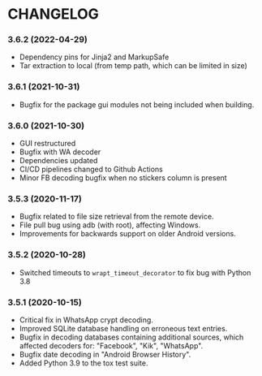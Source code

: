 CHANGELOG
===

### 3.6.2 (2022-04-29)

- Dependency pins for Jinja2 and MarkupSafe
- Tar extraction to local (from temp path, which can be limited in size)


### 3.6.1 (2021-10-31)

- Bugfix for the package gui modules not being included when building.


### 3.6.0 (2021-10-30)

- GUI restructured
- Bugfix with WA decoder
- Dependencies updated
- CI/CD pipelines changed to Github Actions
- Minor FB decoding bugfix when no stickers column is present


### 3.5.3 (2020-11-17)

- Bugfix related to file size retrieval from the remote device.
- File pull bug using adb (with root), affecting Windows.
- Improvements for backwards support on older Android versions.


### 3.5.2 (2020-10-28)

- Switched timeouts to `wrapt_timeout_decorator` to fix bug with Python 3.8


### 3.5.1 (2020-10-15)

- Critical fix in WhatsApp crypt decoding.
- Improved SQLite database handling on erroneous text entries.
- Bugfix in decoding databases containing additional sources, which affected decoders for: "Facebook", "Kik", "WhatsApp".
- Bugfix date decoding in "Android Browser History".
- Added Python 3.9 to the tox test suite.
